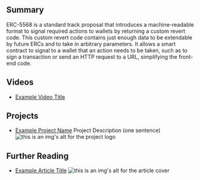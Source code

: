 ## Summary

ERC-5568 is a standard track proposal that introduces a machine-readable format to signal required actions to wallets by returning a custom revert code. This custom revert code contains just enough data to be extendable by future ERCs and to take in arbitrary parameters. It allows a smart contract to signal to a wallet that an action needs to be taken, such as to sign a transaction or send an HTTP request to a URL, simplifying the front-end code.

## Videos

- [Example Video Title](https://www.youtube.com/watch?v=TDGq4aeevgY)

## Projects

- [Example Project Name](https://xxxx.xxx/xxxxx) Project Description (one sentence) ![this is an img's alt for the project logo](https://xxxx.xxx/project-logo.xxx)

## Further Reading

- [Example Article Title](https://xxxx.xxx/xxxxx) ![this is an img's alt for the article cover](https://xxxx.xxx/article-cover.xxx)
